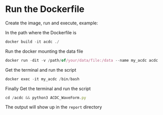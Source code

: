 # Run the Dockerfile

Create the image, run and execute, example: 

In the path where the Dockerfile is
```javascript
docker build -it acdc ./
```

Run the docker mounting the data file
```javascript
docker run -dit -v /path/of/your/data/file:/data --name my_acdc acdc
```

Get the terminal and run the script 
```javascript
docker exec -it my_acdc /bin/bash
```

Finally
Get the terminal and run the script 
```javascript
cd /acdc && python3 ACDC_WaveForm.py 
```

The output will show up in the `report` directory
 
